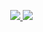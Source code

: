 <ul>
   <p align="center">
      <a href="https://github.com/lenk">
        <img src="https://github-readme-stats.vercel.app/api?show_owner=true&include_all_commits=true&count_private=true&username=lenk&show_icons=true&theme=dark&cache_seconds=1800" />
      </a>
      <a href="https://github.com/lenk">
         <img src="https://github-readme-stats.vercel.app/api/top-langs/?username=lenk&layout=compact)](https://github.com/anuraghazra/github-readme-stats&theme=dark&cache_seconds=1800" />
      </a>
   </p>
</ul>
